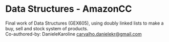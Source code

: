 # Data Structures - AmazonCC
Final work of Data Structures (GEX605), using doubly linked lists to make a buy, sell and stock system of products.<br>
Co-authored-by: DanieleKaroline <carvalho.danielekr@gmail.com>

